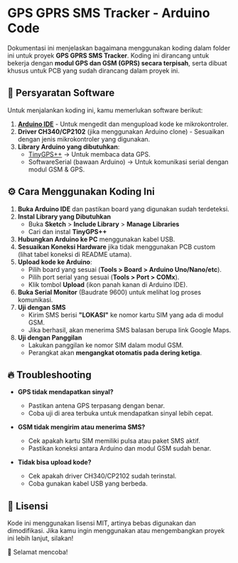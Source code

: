 # GPS GPRS SMS Tracker - Arduino Code

Dokumentasi ini menjelaskan bagaimana menggunakan koding dalam folder ini untuk proyek **GPS GPRS SMS Tracker**. Koding ini dirancang untuk bekerja dengan **modul GPS dan GSM (GPRS) secara terpisah**, serta dibuat khusus untuk PCB yang sudah dirancang dalam proyek ini.

## 📌 Persyaratan Software

Untuk menjalankan koding ini, kamu memerlukan software berikut:

1. **[Arduino IDE](https://www.arduino.cc/en/software)** - Untuk mengedit dan mengupload kode ke mikrokontroler.
2. **Driver CH340/CP2102** (jika menggunakan Arduino clone) - Sesuaikan dengan jenis mikrokontroler yang digunakan.
3. **Library Arduino yang dibutuhkan**:
   - [TinyGPS++](https://github.com/mikalhart/TinyGPSPlus) → Untuk membaca data GPS.
   - SoftwareSerial (bawaan Arduino) → Untuk komunikasi serial dengan modul GSM & GPS.

## ⚙️ Cara Menggunakan Koding Ini

1. **Buka Arduino IDE** dan pastikan board yang digunakan sudah terdeteksi.
2. **Instal Library yang Dibutuhkan**
   - Buka **Sketch** > **Include Library** > **Manage Libraries**
   - Cari dan instal **TinyGPS++**
3. **Hubungkan Arduino ke PC** menggunakan kabel USB.
4. **Sesuaikan Koneksi Hardware** jika tidak menggunakan PCB custom (lihat tabel koneksi di README utama).
5. **Upload kode ke Arduino**:
   - Pilih board yang sesuai (**Tools > Board > Arduino Uno/Nano/etc**).
   - Pilih port serial yang sesuai (**Tools > Port > COMx**).
   - Klik tombol **Upload** (ikon panah kanan di Arduino IDE).
6. **Buka Serial Monitor** (Baudrate 9600) untuk melihat log proses komunikasi.
7. **Uji dengan SMS**
   - Kirim SMS berisi **"LOKASI"** ke nomor kartu SIM yang ada di modul GSM.
   - Jika berhasil, akan menerima SMS balasan berupa link Google Maps.
8. **Uji dengan Panggilan**
   - Lakukan panggilan ke nomor SIM dalam modul GSM.
   - Perangkat akan **mengangkat otomatis pada dering ketiga**.

## 🔥 Troubleshooting

- **GPS tidak mendapatkan sinyal?**
  - Pastikan antena GPS terpasang dengan benar.
  - Coba uji di area terbuka untuk mendapatkan sinyal lebih cepat.

- **GSM tidak mengirim atau menerima SMS?**
  - Cek apakah kartu SIM memiliki pulsa atau paket SMS aktif.
  - Pastikan koneksi antara Arduino dan modul GSM sudah benar.

- **Tidak bisa upload kode?**
  - Cek apakah driver CH340/CP2102 sudah terinstal.
  - Coba gunakan kabel USB yang berbeda.

## 📜 Lisensi

Kode ini menggunakan lisensi MIT, artinya bebas digunakan dan dimodifikasi. Jika kamu ingin menggunakan atau mengembangkan proyek ini lebih lanjut, silakan!

🚀 Selamat mencoba!

